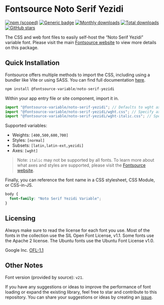 # Fontsource Noto Serif Yezidi

[![npm (scoped)](https://img.shields.io/npm/v/@fontsource-variable/noto-serif-yezidi?color=brightgreen)](https://www.npmjs.com/package/@fontsource-variable/noto-serif-yezidi) [![Generic badge](https://img.shields.io/badge/fontsource-passing-brightgreen)](https://github.com/fontsource/fontsource) [![Monthly downloads](https://badgen.net/npm/dm/@fontsource-variable/noto-serif-yezidi)](https://github.com/fontsource/fontsource) [![Total downloads](https://badgen.net/npm/dt/@fontsource-variable/noto-serif-yezidi)](https://github.com/fontsource/fontsource) [![GitHub stars](https://img.shields.io/github/stars/fontsource/fontsource.svg?style=social&label=Star)](https://github.com/fontsource/fontsource/stargazers)

The CSS and web font files to easily self-host the “Noto Serif Yezidi” variable font. Please visit the main [Fontsource website](https://fontsource.org/fonts/noto-serif-yezidi) to view more details on this package.

## Quick Installation

Fontsource offers multiple methods to import the CSS, including using a bundler like Vite or using SASS. You can find full documentation [here](https://fontsource.org/docs/getting-started/introduction).

```javascript
npm install @fontsource-variable/noto-serif-yezidi
```

Within your app entry file or site component, import it in.

```javascript
import "@fontsource-variable/noto-serif-yezidi"; // Defaults to wght axis
import "@fontsource-variable/noto-serif-yezidi/wght.css"; // Specify axis
import "@fontsource-variable/noto-serif-yezidi/wght-italic.css"; // Specify axis and style
```

Supported variables:
- Weights: `[400,500,600,700]`
- Styles: `[normal]`
- Subsets: `[latin,latin-ext,yezidi]`
- Axes: `[wght]`

> Note: `italic` may not be supported by all fonts. To learn more about what axes and styles are supported, please visit the [Fontsource website](https://fontsource.org/fonts/noto-serif-yezidi).

Finally, you can reference the font name in a CSS stylesheet, CSS Module, or CSS-in-JS.

```css
body {
  font-family: "Noto Serif Yezidi Variable";
}
```

## Licensing
Always make sure to read the license for each font you use. Most of the fonts in the collection use the SIL Open Font License, v1.1. Some fonts use the Apache 2 license. The Ubuntu fonts use the Ubuntu Font License v1.0.

Google Inc.
[OFL-1.1](http://scripts.sil.org/OFL)

## Other Notes
Font version (provided by source): `v21`.

If you have any suggestions or ideas to improve the performance of font loading or expand the existing library, feel free to star and contribute to this repository. You can share your suggestions or ideas by creating an [issue](https://github.com/fontsource/fontsource/issues).